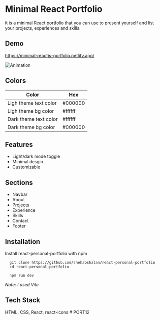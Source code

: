 
# Minimal React Portfolio

it is a minimal React portfolio that you can use to present yourself and list your projects, experiences and skills.

## Demo

https://minimal-reactjs-portfolio.netlify.app/

![Animation](https://user-images.githubusercontent.com/30008865/178179020-20ec6512-415f-4f44-8982-84d85c7c46a3.gif)


## Colors 

| Color             | Hex                                                                |
| ----------------- | ------------------------------------------------------------------ |
| Ligh theme text color |  #000000 |
| Ligh theme bg color |  #ffffff |
| Dark theme text color | #ffffff |
| Dark theme bg color |  #000000 |


## Features

- Light/dark mode toggle
- Minimal desgin
- Customizable


## Sections
- Navbar
- About
- Projects
- Experience
- Skills
- Contact
- Footer


## Installation

Install react-personal-portfolio with npm


```
  git clone https://github.com/shehabshalan/react-personal-portfolio
  cd react-personal-portfolio
```
```
  npm run dev
```

*Note: I used Vite*

## Tech Stack
HTML, CSS, React, react-icons
#   P O R T 1 2  
 